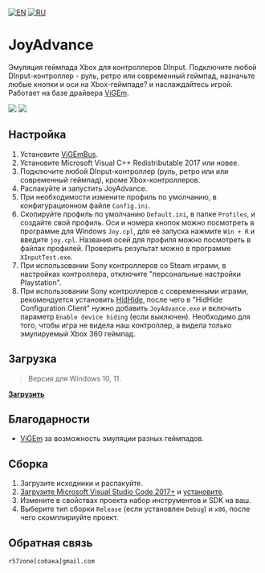 [![EN](https://user-images.githubusercontent.com/9499881/33184537-7be87e86-d096-11e7-89bb-f3286f752bc6.png)](https://github.com/r57zone/JoyAdvance/) 
[![RU](https://user-images.githubusercontent.com/9499881/27683795-5b0fbac6-5cd8-11e7-929c-057833e01fb1.png)](https://github.com/r57zone/JoyAdvance/blob/master/README.RU.md)

# JoyAdvance
Эмуляция геймпада Xbox для контроллеров DInput. Подключите любой DInput-контроллер - руль, ретро или современный геймпад, назначьте любые кнопки и оси на Xbox-геймпаде? и наслаждайтесь игрой. Работает на базе драйвера [ViGEm](https://github.com/nefarius/ViGEmBus).

[![](https://user-images.githubusercontent.com/9499881/164945071-5b9f86dd-c396-45a5-817b-fc7068450f02.gif)](https://youtu.be/gkyqO_HuPnk)
[![](https://user-images.githubusercontent.com/9499881/164945073-cfa1bfb7-cb82-4714-b2ad-7ecd84a5bcfc.gif)](https://youtu.be/gkyqO_HuPnk)

## Настройка
1. Установите [ViGEmBus](https://github.com/nefarius/ViGEmBus/releases).
2. Установите Microsoft Visual C++ Redistributable 2017 или новее.
3. Подключите любой DInput-контроллер (руль, ретро или или современный геймпад), кроме Xbox-контроллеров.
4. Распакуйте и запустить JoyAdvance.
5. При необходимости измените профиль по умолчанию, в конфигурационном файле `Config.ini`.
6. Скопируйте профиль по умолчанию `Default.ini`, в папке `Profiles`, и создайте свой профиль. Оси и номера кнопок можно посмотреть в программе для Windows `Joy.cpl`, для её запуска нажмите `Win + R` и введите `joy.cpl`. Названия осей для профиля можно посмотреть в файлах профилей. Проверить результат можно в программе `XInputTest.exe`.
6. При использовании Sony контроллеров со Steam играми, в настройках контроллера, отключите "персональные настройки Playstation".
7. При использовании Sony контроллеров с современными играми, рекомендуется установить [HidHide](https://github.com/nefarius/HidHide/releases), после чего в "HidHide Configuration Client" нужно добавить `JoyAdvance.exe` и включить параметр `Enable device hiding` (если выключен). Необходимо для того, чтобы игра не видела наш контроллер, а видела только эмулируемый Xbox 360 геймпад.

## Загрузка
>Версия для Windows 10, 11.

**[Загрузить](https://github.com/r57zone/JoyAdvance/releases)**

## Благодарности
* [ViGEm](https://github.com/ViGEm) за возможность эмуляции разных геймпадов.

## Сборка
1. Загрузите исходники и распакуйте.
2. [Загрузите Microsoft Visual Studio Code 2017+](https://code.visualstudio.com/download) и [установите](https://github.com/r57zone/RE4ExtendedControl/assets/9499881/69dafce6-fd57-4768-83eb-c1bb69901f07).
3. Измените в свойствах проекта набор инструментов и SDK на ваш.
4. Выберите тип сборки `Release` (если установлен `Debug`) и `x86`, после чего скомплириуйте проект.

## Обратная связь
`r57zone[собака]gmail.com`